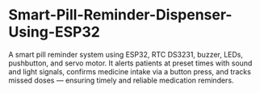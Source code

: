# Smart-Pill-Reminder-Dispenser-Using-ESP32
A smart pill reminder system using ESP32, RTC DS3231, buzzer, LEDs, pushbutton, and servo motor. It alerts patients at preset times with sound and light signals, confirms medicine intake via a button press, and tracks missed doses — ensuring timely and reliable medication reminders.
